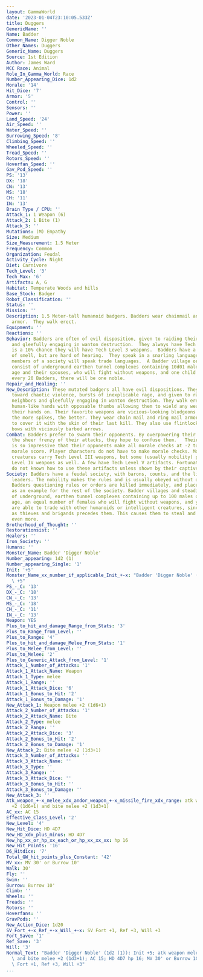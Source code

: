 ```yaml
---
layout: GammaWorld
date: '2023-01-04T23:10:05.533Z'
title: Duggers
GenericName: ''
Name: Badder
Common_Name: Digger Noble
Other_Names: Duggers
Generic_Name: Duggers
Source: 1st Edition
Author: James Ward
MCC Race: Animal
Role_In_Gamma_World: Race
Number_Appearing_Dice: 1d2
Morale: '14'
Hit_Dice: '7'
Armor: '5'
Control: ''
Sensors: ''
Power: ''
Land_Speed: '24'
Air_Speed: ''
Water_Speed: ''
Burrowing_Speed: '8'
Climbing_Speed: ''
Wheeled_Speed: ''
Tread_Speed: ''
Rotors_Speed: ''
Hoverfan_Speed: ''
Gav_Pod_Speed: ''
PS: '13'
DX: '18'
CN: '13'
MS: '18'
CH: '11'
IN: '13'
Brain Type / CPU: ''
Attack_1: 1 Weapon (6)
Attack_2: 1 Bite (1)
Attack_3: ''
Mutations: (M) Empathy
Size: Medium
Size_Measurement: 1.5 Meter
Frequency: Common
Organization: Feudal
Activity_Cycle: Night
Diet: Carnivore
Tech_Level: '3'
Tech_Max: '6'
Artifacts: A, G
Habitat: Temperate Woods and hills
Base_Stock: Badger
Robot_Classification: ''
Status: ''
Mission: ''
Description: 1.5 Meter-tall humanoid badgers. Badders wear chainmail and ring mail
  armor.  They walk erect.
Equipment: ''
Reactions: ''
Behavior: Badders are often of evil disposition, given to raiding their neighbors
  and gleefully engaging in wanton destruction.  They always have Tech Level 2 weapons.  There
  is a 10% chance they will have Tech Level 3 weapons.  Badders have a keen sense
  of smell, but are hard of hearing.  They speak in a snarling language, though some
  members of a society will speak trade languages.  A Badder village or steadings
  consist of underground earthen tunnel complexes containing 10d01 males of fighting
  age and their spouses, who will fight without weapons, and one child per female.  For
  every 20 Badders, there will be one noble.
Repair_and_Healing: ''
New_Description: These mutated badgers all have evil dispositions. They are inclined
  toward chaotic violence, bursts of inexplicable rage, and given to raiding their
  neighbors and gleefully engaging in wanton destruction. They walk erect and have
  human-like hands with opposable thumbs allowing them to wield any weapon they get
  their hands on. Their favorite weapons are vicious-looking bludgeons with spikes,
  the more spikes, the better. They wear chain mail and ring mail armor, preferring
  to cover it with the skin of their last kill. They also use flintlock pistols and
  bows with viciously barbed arrows.
Combat: Badders prefer to swarm their opponents. By overpowering their enemies with
  the sheer frenzy of their attacks, they hope to confuse them.   Their battle fury
  is so impressive that their opponents make all morale checks at -2 to their base
  morale score. Player characters do not have to make morale checks. Most of these
  creatures carry Tech Level III weapons, but some (usually nobility) possess Tech
  Level IV weapons as well. A few have Tech Level V artifacts. Fortunately, Badders
  do not known how to use these artifacts unless shown by their captives.
Society: Badders have a feudal society, with barons, counts, and the like as their
  leaders. The nobility makes the rules and is usually obeyed without question. Any
  Badders questioning rules or orders are killed immediately, and placed on display
  as an example for the rest of the society. Badder villages and steadings consist
  of underground, earthen tunnel complexes containing up to 100 males of fighting
  age, an equal number of females who will fight without weapons, and young. They
  are able to trade with other humanoids or intelligent creatures, since their reputation
  as thieves and brigands precedes them. This causes them to steal and kill for equipment
  even more.
Brotherhood_of_Thought: ''
Restorationsist: ''
Healers: ''
Iron_Society: ''
Humans: ''
Monster_Name: Badder 'Digger Noble'
Number_appearing: 1d2 (1)
Number_appearing_Single: '1'
Init: '+5'
Monster_Name_xx_number_if_applicable_Init_+-x: "Badder 'Digger Noble' (1d2 (1)): Init\
  \ +5"
PS_-_C: '13'
DX_-_C: '18'
CN_-_C: '13'
MS_-_C: '18'
CH_-_C: '11'
IN_-_C: '13'
Weapon: YES
Plus_to_hit_and_damage_Range_from_Stats: '3'
Plus_to_Range_from_Level: ''
Plus_to_Range: '4'
Plus_to_hit_and_damage_Melee_From_Stats: '1'
Plus_to_Melee_from_Level: ''
Plus_to_Melee: '2'
Plus_to_Generic_Attack_from_Level: '1'
Attack_1_Number_of_Attacks: '1'
Attack_1_Attack_Name: Weapon
Attack_1_Type: melee
Attack_1_Range: ''
Attack_1_Attack_Dice: '6'
Attack_1_Bonus_to_Hit: '2'
Attack_1_Bonus_to_Damage: '1'
New_Attack_1: Weapon melee +2 (1d6+1)
Attack_2_Number_of_Attacks: '1'
Attack_2_Attack_Name: Bite
Attack_2_Type: melee
Attack_2_Range: ''
Attack_2_Attack_Dice: '3'
Attack_2_Bonus_to_Hit: '2'
Attack_2_Bonus_to_Damage: '1'
New_Attack_2: Bite melee +2 (1d3+1)
Attack_3_Number_of_Attacks: ''
Attack_3_Attack_Name: ''
Attack_3_Type: ''
Attack_3_Range: ''
Attack_3_Attack_Dice: ''
Attack_3_Bonus_to_Hit: ''
Attack_3_Bonus_to_Damage: ''
New_Attack_3: ''
Atk_weapon_+-x_melee_xdx_andor_weapon_+-x_missile_fire_xdx_range: atk weapon melee
  +2 (1d6+1) and bite melee +2 (1d3+1)
AC_xx: AC 15
Effective_Class_Level: '2'
New_Level: '4'
New_Hit_Dice: HD 4D7
New_HD_xdx_plus_minus: HD 4D7
New_hp_xx_or_hp_xx_each_or_hp_xx_xx_xx: hp 16
New_Hit_Points: '16'
D6_Hitdice: '7'
Total_GW_hit_points_plus_Constant: '42'
MV_xx: MV 30' or Burrow 10'
Walk: 30'
Fly: ''
Swim: ''
Burrow: Burrow 10'
Climb: ''
Wheels: ''
Treads: ''
Rotors: ''
Hoverfans: ''
GravPods: ''
New_Action_Dice: 1d20
SV_Fort_+-x_Ref_+-x_Will_+-x: SV Fort +1, Ref +3, Will +3
Fort_Save: '1'
Ref_Save: '3'
Will: '3'
Normal_Text: "Badder 'Digger Noble' (1d2 (1)): Init +5; atk weapon melee +2 (1d6+1)\
  \ and bite melee +2 (1d3+1); AC 15; HD 4D7 hp 16; MV 30' or Burrow 10' ; 1d20; SV\
  \ Fort +1, Ref +3, Will +3"
...
```

